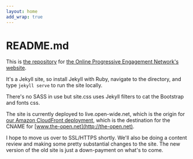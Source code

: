 ```yaml
---
layout: home
add_wrap: true
---
```

README.md
=========

This is [the repository](http://github.com/the-open/frontpage) for [the Online Progressive Engagement Network's website](http://www.the-open.net/).

It's a Jekyll site, so install Jekyll with Ruby, navigate to the directory, and type `jekyll serve` to run the site locally.

There's no SASS in use but site.css uses Jekyll filters to cat the Bootstrap and fonts css.

The site is currently deployed to live.open-wide.net, which is the origin for [our Amazon CloudFront deployment](https://d1kv7h36pykzis.cloudfront.net/), which is the destination for the CNAME for [www.the-open.net](http://the-open.net).

I hope to move us over to SSL/HTTPS shortly. We'll also be doing a content review and making some pretty substantial changes to the site. The new version of the old site is just a down-payment on what's to come.
